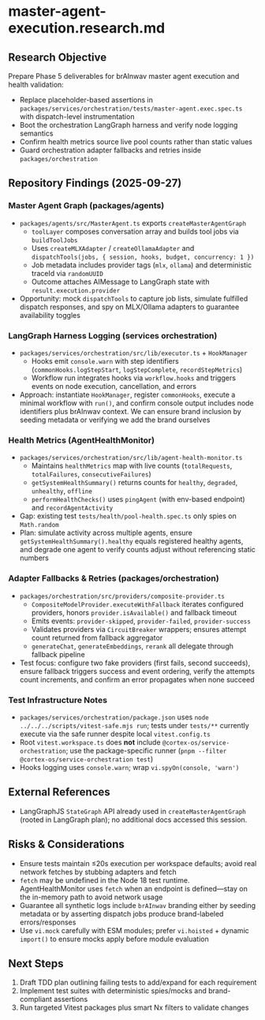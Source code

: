 # master-agent-execution.research.md

## Research Objective

Prepare Phase 5 deliverables for brAInwav master agent execution and health validation:

- Replace placeholder-based assertions in `packages/services/orchestration/tests/master-agent.exec.spec.ts` with dispatch-level instrumentation
- Boot the orchestration LangGraph harness and verify node logging semantics
- Confirm health metrics source live pool counts rather than static values
- Guard orchestration adapter fallbacks and retries inside `packages/orchestration`

## Repository Findings (2025-09-27)

### Master Agent Graph (packages/agents)

- `packages/agents/src/MasterAgent.ts` exports `createMasterAgentGraph`
  - `toolLayer` composes conversation array and builds tool jobs via `buildToolJobs`
  - Uses `createMLXAdapter` / `createOllamaAdapter` and `dispatchTools(jobs, { session, hooks, budget, concurrency: 1 })`
  - Job metadata includes provider tags (`mlx`, `ollama`) and deterministic traceId via `randomUUID`
  - Outcome attaches AIMessage to LangGraph state with `result.execution.provider`
- Opportunity: mock `dispatchTools` to capture job lists, simulate fulfilled dispatch responses,
  and spy on MLX/Ollama adapters to guarantee availability toggles

### LangGraph Harness Logging (services orchestration)

- `packages/services/orchestration/src/lib/executor.ts` + `HookManager`
  - Hooks emit `console.warn` with step identifiers (`commonHooks.logStepStart`, `logStepComplete`, `recordStepMetrics`)
  - Workflow run integrates hooks via `workflow.hooks` and triggers events on node execution, cancellation, and errors
- Approach: instantiate `HookManager`, register `commonHooks`, execute a minimal workflow with `run()`,
  and confirm console output includes node identifiers plus brAInwav context.
  We can ensure brand inclusion by seeding metadata or verifying we add the brand ourselves

### Health Metrics (AgentHealthMonitor)

- `packages/services/orchestration/src/lib/agent-health-monitor.ts`
  - Maintains `healthMetrics` map with live counts (`totalRequests`, `totalFailures`, `consecutiveFailures`)
  - `getSystemHealthSummary()` returns counts for `healthy`, `degraded`, `unhealthy`, `offline`
  - `performHealthChecks()` uses `pingAgent` (with env-based endpoint) and `recordAgentActivity`
- Gap: existing test `tests/health/pool-health.spec.ts` only spies on `Math.random`
- Plan: simulate activity across multiple agents, ensure `getSystemHealthSummary().healthy`
  equals registered healthy agents, and degrade one agent to verify counts adjust without
  referencing static numbers

### Adapter Fallbacks & Retries (packages/orchestration)

- `packages/orchestration/src/providers/composite-provider.ts`
  - `CompositeModelProvider.executeWithFallback` iterates configured providers, honors `provider.isAvailable()` and fallback timeout
  - Emits events: `provider-skipped`, `provider-failed`, `provider-success`
  - Validates providers via `CircuitBreaker` wrappers; ensures attempt count returned from fallback aggregator
  - `generateChat`, `generateEmbeddings`, `rerank` all delegate through fallback pipeline
- Test focus: configure two fake providers (first fails, second succeeds), ensure fallback triggers
  success and event ordering, verify the attempts count increments, and confirm an error
  propagates when none succeed

### Test Infrastructure Notes

- `packages/services/orchestration/package.json` uses `node ../../../scripts/vitest-safe.mjs run`;
  tests under `tests/**` currently execute via the safe runner despite local `vitest.config.ts`
- Root `vitest.workspace.ts` does **not** include `@cortex-os/service-orchestration`; use the
  package-specific runner (`pnpm --filter @cortex-os/service-orchestration test`)
- Hooks logging uses `console.warn`; wrap `vi.spyOn(console, 'warn')`

## External References

- LangGraphJS `StateGraph` API already used in `createMasterAgentGraph` (rooted in LangGraph plan); no additional docs accessed this session.

## Risks & Considerations

- Ensure tests maintain ≤20s execution per workspace defaults; avoid real network fetches by stubbing adapters and fetch
- `fetch` may be undefined in the Node 18 test runtime. AgentHealthMonitor uses `fetch` when an
  endpoint is defined—stay on the in-memory path to avoid network usage
- Guarantee all synthetic logs include `brAInwav` branding either by seeding metadata or by asserting dispatch jobs produce brand-labeled errors/responses
- Use `vi.mock` carefully with ESM modules; prefer `vi.hoisted` + dynamic `import()` to ensure mocks apply before module evaluation

## Next Steps

1. Draft TDD plan outlining failing tests to add/expand for each requirement
2. Implement test suites with deterministic spies/mocks and brand-compliant assertions
3. Run targeted Vitest packages plus smart Nx filters to validate changes
